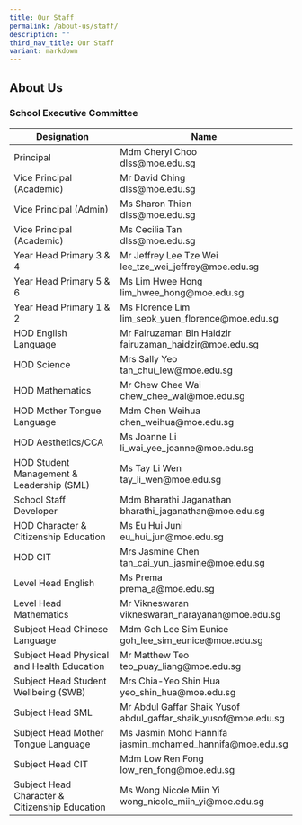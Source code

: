 ```yaml
---
title: Our Staff
permalink: /about-us/staff/
description: ""
third_nav_title: Our Staff
variant: markdown
---
```

## About&nbsp;Us

### School Executive Committee

<table>
<thead>
  <tr>
    <th>Designation</th>
    <th>Name</th>
  </tr>
</thead>
<tbody>
  <tr>
    <td>Principal</td>
    <td>Mdm Cheryl Choo<br>dlss@moe.edu.sg</td>
  </tr>
  <tr>
    <td>Vice Principal (Academic)</td>
    <td>Mr David Ching<br>dlss@moe.edu.sg</td>
  </tr>
  <tr>
    <td>Vice Principal (Admin)</td>
    <td>Ms Sharon Thien<br>dlss@moe.edu.sg</td>
  </tr>
	 <tr>
    <td>Vice Principal (Academic)</td>
    <td>Ms Cecilia Tan<br>dlss@moe.edu.sg</td>
  </tr>
  <tr>
    <td>Year Head Primary 3 &amp; 4</td>
    <td>Mr Jeffrey Lee Tze Wei<br>lee_tze_wei_jeffrey@moe.edu.sg</td>
  </tr>
  <tr>
    <td>Year Head Primary 5 &amp; 6</td>
    <td>Ms Lim Hwee Hong<br>lim_hwee_hong@moe.edu.sg</td>
  </tr>
  <tr>
    <td>Year Head Primary 1 &amp; 2 </td>
    <td>Ms Florence Lim<br>lim_seok_yuen_florence@moe.edu.sg</td>
  </tr>
  <tr>
    <td>HOD English Language</td>
    <td>Mr Fairuzaman Bin Haidzir<br>fairuzaman_haidzir@moe.edu.sg</td>
  </tr>
  <tr>
    <td>HOD Science</td>
    <td>Mrs Sally Yeo<br>tan_chui_lew@moe.edu.sg</td>
  </tr>
  <tr>
    <td>HOD  Mathematics</td>
    <td>Mr Chew Chee Wai<br>chew_chee_wai@moe.edu.sg </td>
  </tr>
  <tr>
    <td>HOD Mother Tongue Language</td>
    <td>Mdm Chen Weihua<br>chen_weihua@moe.edu.sg</td>
  </tr>
  <tr>
    <td>HOD Aesthetics/CCA</td>
    <td>Ms Joanne Li<br>li_wai_yee_joanne@moe.edu.sg</td>
  </tr>
	 <tr>
    <td>HOD Student Management &amp; Leadership (SML)</td>
    <td>Ms Tay Li Wen<br>tay_li_wen@moe.edu.sg </td>
  </tr>
  <tr>
    <td>School Staff Developer</td>
    <td>Mdm Bharathi Jaganathan<br>bharathi_jaganathan@moe.edu.sg</td>
  </tr>
	 <tr>
    <td>HOD Character &amp; Citizenship Education </td>
    <td>Ms Eu Hui Juni<br>eu_hui_jun@moe.edu.sg</td>
  </tr>
	  <tr>
    <td>HOD CIT </td>
    <td>Mrs Jasmine Chen<br>tan_cai_yun_jasmine@moe.edu.sg </td>
  </tr>
  <tr>
    <td>Level Head English</td>
    <td>Ms Prema<br>prema_a@moe.edu.sg</td>
  </tr>
  <tr>
    <td>Level Head Mathematics</td>
    <td>Mr Vikneswaran<br>vikneswaran_narayanan@moe.edu.sg</td>
  </tr>
  <tr>
    <td>Subject Head Chinese Language</td>
    <td>Mdm Goh Lee Sim Eunice<br>goh_lee_sim_eunice@moe.edu.sg</td>
  </tr>
  <tr>
    <td>Subject Head Physical and Health Education </td>
    <td>Mr Matthew Teo<br>teo_puay_liang@moe.edu.sg </td>
  </tr>
  <tr>
    <td>Subject Head Student Wellbeing (SWB)</td>
    <td>Mrs Chia-Yeo Shin Hua<br>yeo_shin_hua@moe.edu.sg<br></td>
  </tr>
  <tr>
    <td>Subject Head SML</td>
    <td>Mr Abdul Gaffar Shaik Yusof<br>abdul_gaffar_shaik_yusof@moe.edu.sg</td>
  </tr>
	<tr>
    <td>Subject Head Mother Tongue Language</td>
    <td>Ms Jasmin Mohd Hannifa <br>jasmin_mohamed_hannifa@moe.edu.sg</td>
  </tr>
	 <tr>
    <td>Subject Head CIT </td>
    <td>Mdm Low Ren Fong<br>low_ren_fong@moe.edu.sg </td>
  </tr>
	<tr>
    <td>Subject Head Character &amp; Citizenship Education </td>
    <td>Ms Wong Nicole Miin Yi<br>wong_nicole_miin_yi@moe.edu.sg</td>
  </tr>
</tbody>
</table>